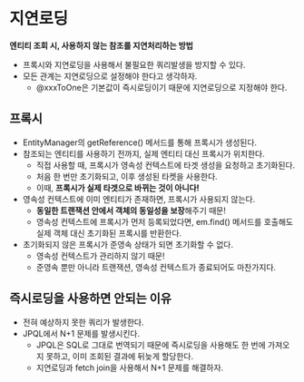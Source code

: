 # 지연로딩

**엔티티 조회 시, 사용하지 않는 참조를 지연처리하는 방법**

* 프록시와 지연로딩을 사용해서 불필요한 쿼리발생을 방지할 수 있다.
* 모든 관계는 지연로딩으로 설정해야 한다고 생각하자.
    * @xxxToOne은 기본값이 즉시로딩이기 때문에 지연로딩으로 지정해야 한다.

## 프록시

* EntityManager의 getReference() 메서드를 통해 프록시가 생성된다.
* 참조되는 엔티티를 사용하기 전까지, 실제 엔티티 대신 프록시가 위치한다.
    * 직접 사용할 때, 프록시가 영속성 컨텍스트에 타겟 생성을 요청하고 초기화된다.
    * 처음 한 번만 초기화되고, 이후 생성된 타켓을 사용한다.
    * 이때, **프록시가 실제 타겟으로 바뀌는 것이 아니다!**
* 영속성 컨텍스트에 이미 엔티티가 존재하면, 프록시가 사용되지 않는다.
    * **동일한 트랜잭션 안에서 객체의 동일성을 보장**해주기 때문!
    * 영속성 컨텍스트에 프록시가 먼저 등록되었다면, em.find() 메서드를 호출해도 실제 객체 대신 초기화된 프록시를 반환한다.
* 초기화되지 않은 프록시가 준영속 상태가 되면 초기화할 수 없다.
    * 영속성 컨텍스트가 관리하지 않기 때문!
    * 준영속 뿐만 아니라 트랜잭션, 영속성 컨텍스트가 종료되어도 마찬가지다.

## 즉시로딩을 사용하면 안되는 이유

* 전혀 예상하지 못한 쿼리가 발생한다.
* JPQL에서 N+1 문제를 발생시킨다.
    * JPQL은 SQL로 그대로 번역되기 때문에 즉시로딩을 사용해도 한 번에 가져오지 못하고, 이미 조회된 결과에 뒤늦게 할당한다.
    * 지연로딩과 fetch join을 사용해서 N+1 문제를 해결하자.